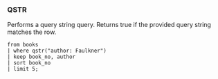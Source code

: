 <!--
This is generated by ESQL's AbstractFunctionTestCase. Do no edit it. See ../README.md for how to regenerate it.
-->

### QSTR
Performs a query string query. Returns true if the provided query string matches the row.

```
from books 
| where qstr("author: Faulkner")
| keep book_no, author 
| sort book_no 
| limit 5;
```
